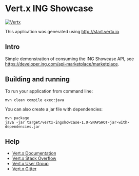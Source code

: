 # Vert.x ING Showcase

[![Vertx](https://img.shields.io/badge/vert.x-3.5.4-purple.svg)]("https://vertx.io")

This application was generated using http://start.vertx.io

## Intro

Simple demonstration of consuming the ING Showcase API, see https://developer.ing.com/api-marketplace/marketplace.

## Building and running

To run your application from command line:
```
mvn clean compile exec:java
```

You can also create a jar file with dependencies:
```
mvn package
java -jar target/vertx-ingshowcase-1.0-SNAPSHOT-jar-with-dependencies.jar 
```
## Help

* [Vert.x Documentation](https://vertx.io/docs/)
* [Vert.x Stack Overflow](https://stackoverflow.com/questions/tagged/vert.x?sort=newest&pageSize=15)
* [Vert.x User Group](https://groups.google.com/forum/?fromgroups#!forum/vertx)
* [Vert.x Gitter](https://gitter.im/eclipse-vertx/vertx-users)


